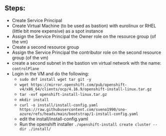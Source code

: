 ## Steps:

- Create Service Principal
- Create Virtual Machine (to be used as bastion) with eurolinux or RHEL (little bit more expensive) as a spot instance
- Assign the Service Principal the Owner role on the resource group (of the vm)
- Create a second resource group
- Assign the Service Principal the contributor role on the second resource group (of the vm)
- create a second subnet in the bastion vm virtual network with the name: `controlPlane`
- Login in the VM and do the following:
  - `sudo dnf install wget tar git -y `
  - `wget https://mirror.openshift.com/pub/openshift-v4/x86_64/clients/ocp/4.16.9/openshift-install-linux.tar.gz`
  - `tar -xvf openshift-install-linux.tar.gz`
  - `mkdir install`
  - `curl -o install/install-config.yaml https://raw.githubusercontent.com/sveno1990/sno-azure/refs/heads/main/bootstrap/1-install-config.yaml`
  - edit the install/install-config.yaml
  - Run the openshift installer `./openshift-install create cluster --dir ./install/`
